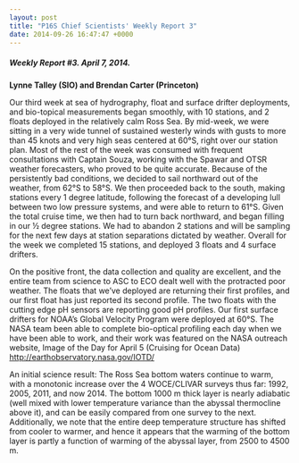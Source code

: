 ```yaml
---
layout: post
title: "P16S Chief Scientists' Weekly Report 3"
date: 2014-09-26 16:47:47 +0000
---
```

##### Weekly Report #3. April 7, 2014.

**Lynne Talley (SIO) and Brendan Carter (Princeton)**

Our third week at sea of hydrography, float and surface drifter deployments,
and bio-topical measurements began smoothly, with 10 stations, and 2 floats
deployed in the relatively calm Ross Sea. By mid-week, we were sitting in a
very wide tunnel of sustained westerly winds with gusts to more than 45 knots
and very high seas centered at 60°S, right over our station plan. Most of the
rest of the week was consumed with frequent consultations with Captain Souza,
working with the Spawar and OTSR weather forecasters, who proved to be quite
accurate. Because of the persistently bad conditions, we decided to sail
northward out of the weather, from 62°S to 58°S. We then proceeded back to the
south, making stations every 1 degree latitude, following the forecast of a
developing lull between two low pressure systems, and were able to return to
61°S. Given the total cruise time, we then had to turn back northward, and
began filling in our ½ degree stations. We had to abandon 2 stations and will
be sampling for the next few days at station separations dictated by weather.
Overall for the week we completed 15 stations, and deployed 3 floats and 4
surface drifters.

On the positive front, the data collection and quality are excellent, and the
entire team from science to ASC to ECO dealt well with the protracted poor
weather. The floats that we’ve deployed are returning their first profiles,
and our first float has just reported its second profile. The two floats with
the cutting edge pH sensors are reporting good pH profiles. Our first surface
drifters for NOAA’s Global Velocity Program were deployed at 60°S. The NASA
team been able to complete bio-optical profiling each day when we have been
able to work, and their work was featured on the NASA outreach website, Image
of the Day for April 5 (Cruising for Ocean Data)
http://earthobservatory.nasa.gov/IOTD/

An initial science result: The Ross Sea bottom waters continue to warm, with a
monotonic increase over the 4 WOCE/CLIVAR surveys thus far: 1992, 2005, 2011,
and now 2014. The bottom 1000 m thick layer is nearly adiabatic (well mixed
with lower temperature variance than the abyssal thermocline above it), and
can be easily compared from one survey to the next. Additionally, we note that
the entire deep temperature structure has shifted from cooler to warmer, and
hence it appears that the warming of the bottom layer is partly a function of
warming of the abyssal layer, from 2500 to 4500 m.


